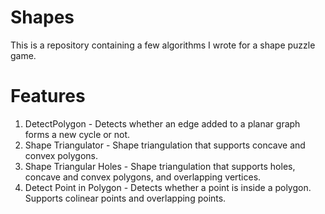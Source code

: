 # Shapes

This is a repository containing a few algorithms I wrote for a shape puzzle game.

# Features

1. DetectPolygon - Detects whether an edge added to a planar graph forms a new cycle or not.
2. Shape Triangulator - Shape triangulation that supports concave and convex polygons. 
3. Shape Triangular Holes - Shape triangulation that supports holes, concave and convex polygons, and overlapping vertices.
4. Detect Point in Polygon - Detects whether a point is inside a polygon. Supports colinear points and overlapping points.

